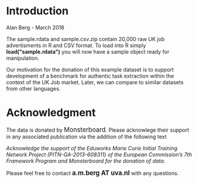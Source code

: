 # Introduction
Alan Berg - March 2018

The sample.rdata and sample.csv.zip contain 20,000 raw UK job advertisments in R and CSV format.
To load into R simply **load("sample.rdata")** you will now have a sample object ready for manipulation.

Our motivation for the donation of this example dataset is to support development of a benchmark for authentic task extraction within the context of the UK Job market. Later, we can compare to similar datasets from other languages.


# Acknowledgment

The data is donated by <big>Monsterboard</big>. Please acknowlege their support in any associated publication via the addition of the following text

*Acknowledge the support of the Eduworks Marie Curie Initial Training Network Project (PITN-GA-2013-608311) of the European Commission’s 7th Framework Program and Monsterboard for the donation of data.*

Please feel free to contact <big>**a.m.berg AT uva.nl**</big> with any questions.


